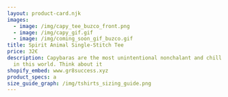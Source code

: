 ```yaml
---
layout: product-card.njk
images:
  - image: /img/capy_tee_buzco_front.png
  - image: /img/capy_gif.gif
  - image: /img/coming_soon_gif_buzco.gif
title: Spirit Animal Single-Stitch Tee
price: 32€
description: Capybaras are the most unintentional nonchalant and chill creatures
  in this world. Think about it
shopify_embed: www.gr8success.xyz
product_specs: a
size_guide_graph: /img/tshirts_sizing_guide.png
---
```

